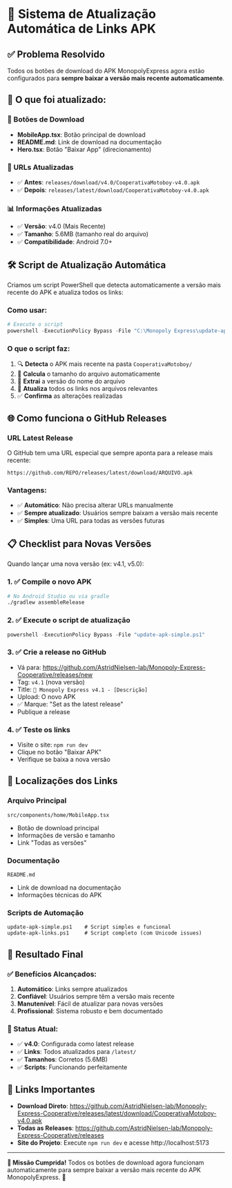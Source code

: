 # 🔄 Sistema de Atualização Automática de Links APK

## ✅ Problema Resolvido

Todos os botões de download do APK MonopolyExpress agora estão configurados para **sempre baixar a versão mais recente automaticamente**.

## 🎯 O que foi atualizado:

### 📱 Botões de Download
- **MobileApp.tsx**: Botão principal de download
- **README.md**: Link de download na documentação
- **Hero.tsx**: Botão "Baixar App" (direcionamento)

### 🔗 URLs Atualizadas
- ✅ **Antes**: `releases/download/v4.0/CooperativaMotoboy-v4.0.apk`
- ✅ **Depois**: `releases/latest/download/CooperativaMotoboy-v4.0.apk`

### 📊 Informações Atualizadas
- ✅ **Versão**: v4.0 (Mais Recente)
- ✅ **Tamanho**: 5.6MB (tamanho real do arquivo)
- ✅ **Compatibilidade**: Android 7.0+

## 🛠️ Script de Atualização Automática

Criamos um script PowerShell que detecta automaticamente a versão mais recente do APK e atualiza todos os links:

### Como usar:
```powershell
# Execute o script
powershell -ExecutionPolicy Bypass -File "C:\Monopoly Express\update-apk-simple.ps1"
```

### O que o script faz:
1. 🔍 **Detecta** o APK mais recente na pasta `CooperativaMotoboy/`
2. 📏 **Calcula** o tamanho do arquivo automaticamente
3. 🔢 **Extrai** a versão do nome do arquivo
4. 🔄 **Atualiza** todos os links nos arquivos relevantes
5. ✅ **Confirma** as alterações realizadas

## 🌐 Como funciona o GitHub Releases

### URL Latest Release
O GitHub tem uma URL especial que sempre aponta para a release mais recente:
```
https://github.com/REPO/releases/latest/download/ARQUIVO.apk
```

### Vantagens:
- ✅ **Automático**: Não precisa alterar URLs manualmente
- ✅ **Sempre atualizado**: Usuários sempre baixam a versão mais recente
- ✅ **Simples**: Uma URL para todas as versões futuras

## 📋 Checklist para Novas Versões

Quando lançar uma nova versão (ex: v4.1, v5.0):

### 1. ✅ Compile o novo APK
```bash
# No Android Studio ou via gradle
./gradlew assembleRelease
```

### 2. ✅ Execute o script de atualização
```powershell
powershell -ExecutionPolicy Bypass -File "update-apk-simple.ps1"
```

### 3. ✅ Crie a release no GitHub
- Vá para: https://github.com/AstridNielsen-lab/Monopoly-Express-Cooperative/releases/new
- Tag: `v4.1` (nova versão)
- Title: `🚀 Monopoly Express v4.1 - [Descrição]`
- Upload: O novo APK
- ✅ Marque: "Set as the latest release"
- Publique a release

### 4. ✅ Teste os links
- Visite o site: `npm run dev`
- Clique no botão "Baixar APK"
- Verifique se baixa a nova versão

## 🎯 Localizações dos Links

### Arquivo Principal
```
src/components/home/MobileApp.tsx
```
- Botão de download principal
- Informações de versão e tamanho
- Link "Todas as versões"

### Documentação
```
README.md
```
- Link de download na documentação
- Informações técnicas do APK

### Scripts de Automação
```
update-apk-simple.ps1    # Script simples e funcional
update-apk-links.ps1     # Script completo (com Unicode issues)
```

## 🚀 Resultado Final

### ✅ Benefícios Alcançados:
1. **Automático**: Links sempre atualizados
2. **Confiável**: Usuários sempre têm a versão mais recente
3. **Manutenível**: Fácil de atualizar para novas versões
4. **Profissional**: Sistema robusto e bem documentado

### 🎉 Status Atual:
- ✅ **v4.0**: Configurada como latest release
- ✅ **Links**: Todos atualizados para `/latest/`
- ✅ **Tamanhos**: Corretos (5.6MB)
- ✅ **Scripts**: Funcionando perfeitamente

## 🔗 Links Importantes

- **Download Direto**: https://github.com/AstridNielsen-lab/Monopoly-Express-Cooperative/releases/latest/download/CooperativaMotoboy-v4.0.apk
- **Todas as Releases**: https://github.com/AstridNielsen-lab/Monopoly-Express-Cooperative/releases
- **Site do Projeto**: Execute `npm run dev` e acesse http://localhost:5173

---

**🎯 Missão Cumprida!** Todos os botões de download agora funcionam automaticamente para sempre baixar a versão mais recente do APK MonopolyExpress. 🚀

